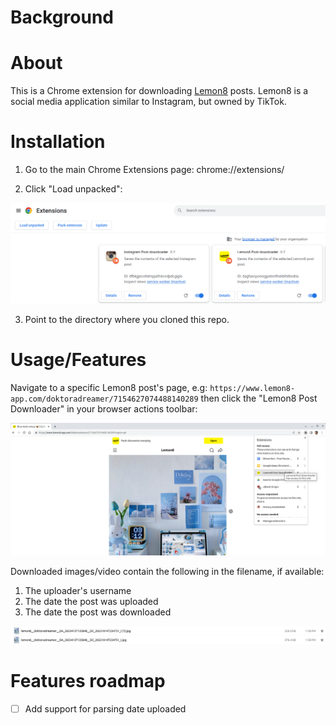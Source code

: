 # Background


# About

This is a Chrome extension for downloading [Lemon8](https://en.wikipedia.org/wiki/Lemon8) posts. Lemon8 is a social media application similar to Instagram, but owned by TikTok.

# Installation

1. Go to the main Chrome Extensions page: chrome://extensions/

2. Click "Load unpacked":

![adding-extension-screenshot](./docs/adding-extension-to-chrome.png)

3. Point to the directory where you cloned this repo.

# Usage/Features

Navigate to a specific Lemon8 post's page, e.g: `https://www.lemon8-app.com/doktoradreamer/7154627074488140289` then click the "Lemon8 Post Downloader" in your browser actions toolbar:

![screenshot-of-usage](./docs/browser-action-example.png)

Downloaded images/video contain the following in the filename, if available:

1. The uploader's username
2. The date the post was uploaded
3. The date the post was downloaded

![screenshot-of-saved-file](./docs/saved-image-results.png)

# Features roadmap

- [ ] Add support for parsing date uploaded 